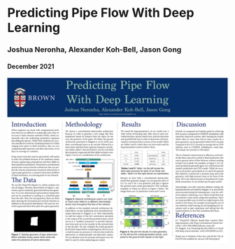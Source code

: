 <h1>Predicting Pipe Flow With Deep Learning</h1>
<h3>Joshua Neronha, Alexander Koh-Bell, Jason Gong</h3>
<h4>December 2021</h4>
<div align = "center">
<img src="poster_dec6.png"></img>
</div>
